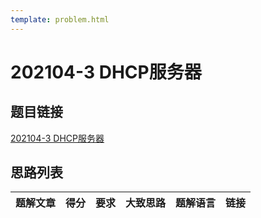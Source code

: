 ```yaml
---
template: problem.html
---
```

# 202104-3 DHCP服务器

## 题目链接

[202104-3 DHCP服务器](http://118.190.20.162/view.page?gpid=T126)

## 思路列表

<table id="idea_list" class="display nowrap" style="width:100%">
  <thead>
  <tr>
    <th>题解文章</th>
    <th>得分</th>
    <th>要求</th>
    <th>大致思路</th>
    <th>题解语言</th>
    <th>链接</th>
  </tr>
  </thead>
  <tbody>
  </tbody>
</table>
